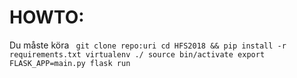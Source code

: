 # HOWTO:

Du måste köra 
` git clone repo:uri
cd HFS2018 && pip install -r requirements.txt
virtualenv ./
source bin/activate
export FLASK_APP=main.py
flask run`
